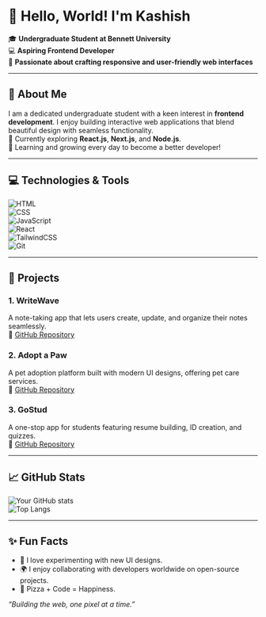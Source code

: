 # 👋 Hello, World! I'm Kashish

🎓 **Undergraduate Student at Bennett University**  
💻 **Aspiring Frontend Developer**  
🚀 **Passionate about crafting responsive and user-friendly web interfaces**  

---

## 🌟 About Me

I am a dedicated undergraduate student with a keen interest in **frontend development**. I enjoy building interactive web applications that blend beautiful design with seamless functionality.  
🔭 Currently exploring **React.js**, **Next.js**, and **Node.js**.  
🌱 Learning and growing every day to become a better developer!  

---

## 💻 Technologies & Tools

![HTML](https://img.shields.io/badge/HTML5-E34F26?style=for-the-badge&logo=html5&logoColor=white)  
![CSS](https://img.shields.io/badge/CSS3-1572B6?style=for-the-badge&logo=css3&logoColor=white)  
![JavaScript](https://img.shields.io/badge/JavaScript-F7DF1E?style=for-the-badge&logo=javascript&logoColor=black)  
![React](https://img.shields.io/badge/React-61DAFB?style=for-the-badge&logo=react&logoColor=black)  
![TailwindCSS](https://img.shields.io/badge/TailwindCSS-06B6D4?style=for-the-badge&logo=tailwindcss&logoColor=white)  
![Git](https://img.shields.io/badge/Git-F05032?style=for-the-badge&logo=git&logoColor=white)  

---

## 🚀 Projects

### **1. WriteWave**
A note-taking app that lets users create, update, and organize their notes seamlessly.  
🔗 [GitHub Repository](https://github.com/kasheeesh/writewave)

### **2. Adopt a Paw**
A pet adoption platform built with modern UI designs, offering pet care services.  
🔗 [GitHub Repository](https://github.com/kasheeesh/adopt-a-paw)

### **3. GoStud**
A one-stop app for students featuring resume building, ID creation, and quizzes.  
🔗 [GitHub Repository](https://github.com/kasheeesh/gostud)

---

## 📈 GitHub Stats

![Your GitHub stats](https://github-readme-stats.vercel.app/api?username=yourusername&show_icons=true&theme=tokyonight)  
![Top Langs](https://github-readme-stats.vercel.app/api/top-langs/?username=yourusername&layout=compact&theme=tokyonight)

---

## ✨ Fun Facts

- 🎨 I love experimenting with new UI designs.
- 🌍 I enjoy collaborating with developers worldwide on open-source projects.
- 🍕 Pizza + Code = Happiness.



_“Building the web, one pixel at a time.”_
